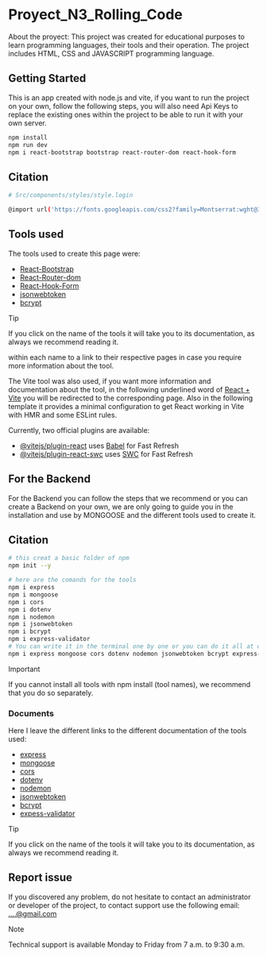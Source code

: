 # Proyect_N3_Rolling_Code

About the proyect: 
This project was created for educational purposes to learn programming languages, their tools and their operation. The project includes HTML, CSS and JAVASCRIPT programming language.


## Getting Started
This is an app created with node.js and vite, if you want to run the project on your own, follow the following steps, you will also need Api Keys to replace the existing ones within the project to be able to run it with your own server.

```bash
npm install
npm run dev
npm i react-bootstrap bootstrap react-router-dom react-hook-form
```

## Citation

```bash
# Src/components/styles/style.login

@import url('https://fonts.googleapis.com/css2?family=Montserrat:wght@300;400;500;600;700&display=swap');
```
## Tools used
The tools used to create this page were:

- [React-Bootstrap](https://react-bootstrap.netlify.app/docs/getting-started/introduction)
- [React-Router-dom](https://reactrouter.com/en/main)
- [React-Hook-Form](https://react-hook-form.com/)
- [jsonwebtoken](https://jwt.io/)
- [bcrypt]()

>[!TIP]
>If you click on the name of the tools it will take you to its documentation, as always we recommend reading it.

within each name to a link to their respective pages in case you require more information about the tool. 

The Vite tool was also used, if you want more information and documentation about the tool, in the following underlined word of [React + Vite](https://vitejs.dev/guide/) you will be redirected to the corresponding page.
Also in the following template it provides a minimal configuration to get React working in Vite with HMR and some ESLint rules.

Currently, two official plugins are available:

- [@vitejs/plugin-react](https://github.com/vitejs/vite-plugin-react/blob/main/packages/plugin-react/README.md) uses [Babel](https://babeljs.io/) for Fast Refresh
- [@vitejs/plugin-react-swc](https://github.com/vitejs/vite-plugin-react-swc) uses [SWC](https://swc.rs/) for Fast Refresh

## For the Backend
For the Backend you can follow the steps that we recommend or you can create a Backend on your own, we are only going to guide you in the installation and use by MONGOOSE and the different tools used to create it.

## Citation

```bash
# this creat a basic folder of npm
npm init --y 

# here are the comands for the tools
npm i express
npm i mongoose
npm i cors
npm i dotenv
npm i nodemon
npm i jsonwebtoken
npm i bcrypt
npm i express-validator
# You can write it in the terminal one by one or you can do it all at once like this:
npm i express mongoose cors dotenv nodemon jsonwebtoken bcrypt express-validator
```
>[!IMPORTANT]
>If you cannot install all tools with npm install (tool names), we recommend that you do so separately.

### Documents
Here I leave the different links to the different documentation of the tools used:
- [express](https://expressjs.com/)
- [mongoose](https://mongoosejs.com/)
- [cors](https://mongoosejs.com/)
- [dotenv](https://mongoosejs.com/)
- [nodemon](https://nodemon.io/)
- [jsonwebtoken](https://jwt.io/)
- [bcrypt](https://github.com/kelektiv/node.bcrypt.js#readme)
- [expess-validator](https://express-validator.github.io/docs)

>[!TIP]
>If you click on the name of the tools it will take you to its documentation, as always we recommend reading it.

## Report issue
If you discovered any problem, do not hesitate to contact an administrator or developer of the project, to contact support use the following email: [....@gmail.com]()

>[!Note]
>Technical support is available Monday to Friday from 7 a.m. to 9:30 a.m.
